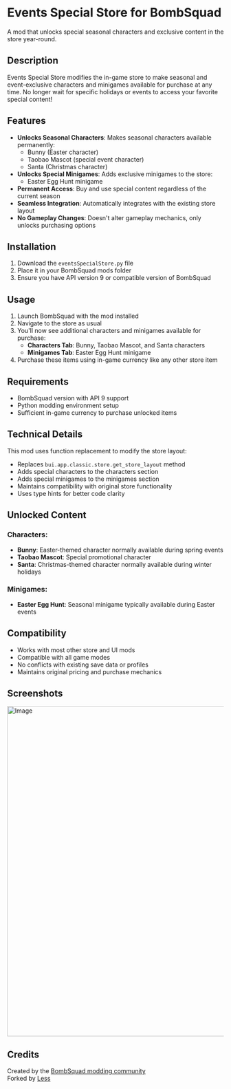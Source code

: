 # Events Special Store for BombSquad

A mod that unlocks special seasonal characters and exclusive content in the store year-round.

## Description

Events Special Store modifies the in-game store to make seasonal and event-exclusive characters and minigames available for purchase at any time. No longer wait for specific holidays or events to access your favorite special content!

## Features

- **Unlocks Seasonal Characters**: Makes seasonal characters available permanently:
  - Bunny (Easter character)
  - Taobao Mascot (special event character) 
  - Santa (Christmas character)
- **Unlocks Special Minigames**: Adds exclusive minigames to the store:
  - Easter Egg Hunt minigame
- **Permanent Access**: Buy and use special content regardless of the current season
- **Seamless Integration**: Automatically integrates with the existing store layout
- **No Gameplay Changes**: Doesn't alter gameplay mechanics, only unlocks purchasing options

## Installation

1. Download the `eventsSpecialStore.py` file
2. Place it in your BombSquad mods folder
3. Ensure you have API version 9 or compatible version of BombSquad

## Usage

1. Launch BombSquad with the mod installed
2. Navigate to the store as usual
3. You'll now see additional characters and minigames available for purchase:
   - **Characters Tab**: Bunny, Taobao Mascot, and Santa characters
   - **Minigames Tab**: Easter Egg Hunt minigame
4. Purchase these items using in-game currency like any other store item

## Requirements

- BombSquad version with API 9 support
- Python modding environment setup
- Sufficient in-game currency to purchase unlocked items

## Technical Details

This mod uses function replacement to modify the store layout:
- Replaces `bui.app.classic.store.get_store_layout` method
- Adds special characters to the characters section
- Adds special minigames to the minigames section
- Maintains compatibility with original store functionality
- Uses type hints for better code clarity

## Unlocked Content

### Characters:
- **Bunny**: Easter-themed character normally available during spring events
- **Taobao Mascot**: Special promotional character
- **Santa**: Christmas-themed character normally available during winter holidays

### Minigames:
- **Easter Egg Hunt**: Seasonal minigame typically available during Easter events

## Compatibility

- Works with most other store and UI mods
- Compatible with all game modes
- No conflicts with existing save data or profiles
- Maintains original pricing and purchase mechanics

## Screenshots

<img width="1366" height="768" alt="Image" src="https://github.com/user-attachments/assets/adb62254-7fe4-4bbf-bac7-d8c982a2a2fe" />

## Credits

Created by the [BombSquad modding community](https://github.com/bombsquad-community)  
Forked by [Less](https://github.com/danigomezdev)
